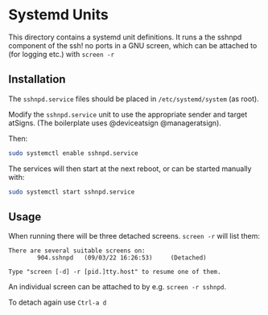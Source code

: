 # Systemd Units

This directory contains a systemd unit definitions. It runs a the sshnpd component
of the ssh! no ports in a GNU screen, which can be attached to (for logging etc.)
with `screen -r`

## Installation

The `sshnpd.service` files should be placed in `/etc/systemd/system` (as root).

Modify the `sshnpd.service` unit to use the appropriate sender and target
atSigns. (The boilerplate uses @deviceatsign @manageratsign).

Then:

```bash
sudo systemctl enable sshnpd.service
```

The services will then start at the next reboot, or can be started manually
with:

```bash
sudo systemctl start sshnpd.service
```

## Usage

When running there will be three detached screens. `screen -r` will list them:

```
There are several suitable screens on:
        904.sshnpd   (09/03/22 16:26:53)     (Detached)

Type "screen [-d] -r [pid.]tty.host" to resume one of them.
```

An individual screen can be attached to by e.g. `screen -r sshnpd`.

To detach again use `Ctrl-a d`

